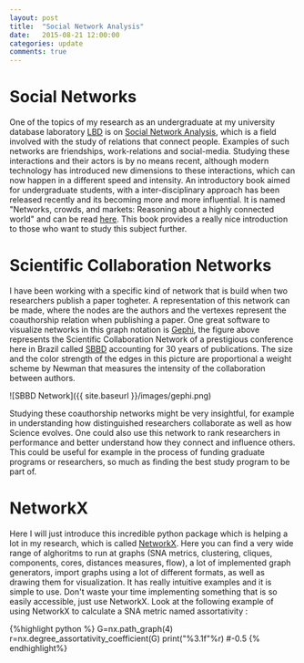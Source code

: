```yaml
---
layout: post
title:  "Social Network Analysis"
date:   2015-08-21 12:00:00
categories: update
comments: true
---
```




Social Networks
==========================================================
One of the topics of my research as an undergraduate at my university database laboratory [LBD][lbd] is on [Social Network Analysis][sna], which is a field involved with the study of relations that connect people. Examples of such networks are friendships, work-relations and social-media. Studying 
these interactions and their actors is by no means recent, although modern technology has introduced new dimensions to these interactions, which can now happen in a different speed
and intensity. An introductory book aimed for undergraduate students, with a inter-disciplinary approach has been released recently and its becoming more and more influential.
It is named "Networks, crowds, and markets: Reasoning about a highly connected world" and can be read [here][kleinberg]. This book provides a really nice introduction to those who want to 
study this subject further. 

Scientific Collaboration Networks
===========================================
I have been working with a specific kind of network that is build when two researchers publish a paper togheter. 
A representation of this network can be made, where the nodes are the authors and the vertexes represent 
the coauthorship relation when publishing a paper. One great software to visualize networks in this graph notation is [Gephi][gephi], the figure above
represents the Scientific Collaboration Network of a prestigious conference here in Brazil called [SBBD][sbbd] accounting for 30 years of publications. The 
size and the color strength of the edges in this picture are proportional a weight scheme by Newman that measures the intensity of the collaboration between authors.

![SBBD Network]({{ site.baseurl }}/images/gephi.png)	

Studying these coauthorship networks might be very insightful,  for example in understanding how distinguished researchers collaborate as well as how Science evolves. 
One could also use this network to rank researchers in performance and better understand how they connect and influence others. 
This could be useful for example in the process of funding graduate programs or researchers, so much as finding the best study program to be part of.


NetworkX
===============================

Here I will just introduce this incredible python package which is helping a lot in my research, which is called
[NetworkX][networkx]. Here you can find a very wide range of alghoritms to run at graphs (SNA metrics, clustering, cliques, components, cores, distances measures, flow), a lot of implemented 
graph generators, import graphs using a lot of different formats, as well as drawing them for visualization. It has
really intuitive examples and it is simple to use. Don't waste your time implementing something that is so easily accessible, just
use NetworkX. Look at the following example of using NetworkX to calculate a SNA metric named assortativity :

{%highlight python %}
G=nx.path_graph(4)
r=nx.degree_assortativity_coefficient(G)
print("%3.1f"%r)
#-0.5
{% endhighlight%}



[lbd]: http://lbd.dcc.ufmg.br/
[sna]:https://en.wikipedia.org/wiki/Social_network_analysis#cite_note-1
[kleinberg]: http://www.cs.cornell.edu/home/kleinber/networks-book/
[gephi]: http://gephi.github.io/
[sbbd]: http://dexl.lncc.br/sbbd2015/
[networkx]: http://networkx.github.io/